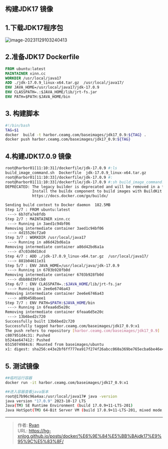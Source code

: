 # 

## 构建JDK17 镜像



## 1.下载JDK17程序包

![image-20231129103240413](https://cdn1.ryanxin.live/image-20231129103240413.png)



## 2.准备JDK17 Dockerfile

```dockerfile
FROM ubuntu:latest
MAINTAINER xinn.cc
WORKDIR /usr/local/java17
ADD ./jdk-17.0.9_linux-x64.tar.gz  /usr/local/java17/
ENV JAVA_HOME=/usr/local/java17/jdk-17.0.9
ENV CLASSPATH=.:$JAVA_HOME/lib/jrt-fs.jar
ENV PATH=$PATH:$JAVA_HOME/bin
```



## 3. 构建脚本

```bash
#!/bin/bash
TAG=$1
docker  build -t harbor.ceamg.com/baseimages/jdk17_0.9:${TAG} .
docker push harbor.ceamg.com/baseimages/jdk17_0.9:${TAG}
```





## 4.构建JDK17.0.9 镜像

```bash
root@harbor01[11:10:31]/dockerfile/jdk-17.0.9 #:ls
build_image_command.sh  Dockerfile  jdk-17.0.9_linux-x64.tar.gz
root@harbor01[11:10:33]/dockerfile/jdk-17.0.9 #:
root@harbor01[11:10:33]/dockerfile/jdk-17.0.9 #:sh build_image_command.sh x1
DEPRECATED: The legacy builder is deprecated and will be removed in a future release.
            Install the buildx component to build images with BuildKit:
            https://docs.docker.com/go/buildx/

Sending build context to Docker daemon  182.5MB
Step 1/7 : FROM ubuntu:latest
 ---> 6b7dfa7e8fdb
Step 2/7 : MAINTAINER xinn.cc
 ---> Running in 3aed1c94bf06
Removing intermediate container 3aed1c94bf06
 ---> 4d15526cf2a0
Step 3/7 : WORKDIR /usr/local/java17
 ---> Running in a86d42bd6a1a
Removing intermediate container a86d42bd6a1a
 ---> d7c03d0d10cd
Step 4/7 : ADD ./jdk-17.0.9_linux-x64.tar.gz  /usr/local/java17/
 ---> 881b04611e31
Step 5/7 : ENV JAVA_HOME=/usr/local/java/jdk-17.0.9
 ---> Running in 6703b928fb0d
Removing intermediate container 6703b928fb0d
 ---> dbb88d39fcb0
Step 6/7 : ENV CLASSPATH=.:$JAVA_HOME/lib/jrt-fs.jar
 ---> Running in 2ee6e6746a43
Removing intermediate container 2ee6e6746a43
 ---> a89b458baee1
Step 7/7 : ENV PATH=$PATH:$JAVA_HOME/bin
 ---> Running in 6feaa6d5e20c
Removing intermediate container 6feaa6d5e20c
 ---> 13b6bed2c720
Successfully built 13b6bed2c720
Successfully tagged harbor.ceamg.com/baseimages/jdk17_0.9:x1
The push refers to repository [harbor.ceamg.com/baseimages/jdk17_0.9]
c807951d4c31: Pushed
b524ae647412: Pushed
6515074984c6: Mounted from baseimages/ubuntu
x1: digest: sha256:e43e2bf6ff777ea917f274f26abcc060a369be765ecba6be46e4aa89ff7a17ad size: 949
```



## 5. 测试镜像

```bash
##临时运行容器
docker run -it harbor.ceamg.com/baseimages/jdk17_0.9:x1
```



```bash
##进入容器查看java版本
root@17b96c96a4aa:/usr/local/java17# java -version
java version "17.0.9" 2023-10-17 LTS
Java(TM) SE Runtime Environment (build 17.0.9+11-LTS-201)
Java HotSpot(TM) 64-Bit Server VM (build 17.0.9+11-LTS-201, mixed mode, sharing)
```





---

> 作者: [Ryan](https://github.com/ryanxin7)  
> URL: https://hg-xnlog.github.io/posts/docker/%E6%9E%84%E5%BB%BAjdk17%E9%95%9C%E5%83%8F/  

